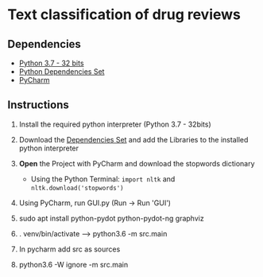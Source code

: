 # Text classification of drug reviews

## Dependencies

- [Python 3.7 - 32 bits](https://www.python.org/downloads/release/python-372/)
- [Python Dependencies Set](https://drive.google.com/open?id=1SNy0JsSmaIQgPMV7PEPi5lQXrnb02e_2)
- [PyCharm](https://www.jetbrains.com/pycharm/)

## Instructions

1. Install the required python interpreter (Python 3.7 - 32bits)

2. Download the [Dependencies Set](https://drive.google.com/open?id=1SNy0JsSmaIQgPMV7PEPi5lQXrnb02e_2) and add the Libraries to
the installed python interpreter

3. **Open** the Project with PyCharm and download the stopwords dictionary
    - Using the Python Terminal: `import nltk` and `nltk.download('stopwords')`

4. Using PyCharm, run GUI.py (Run -> Run 'GUI')

5. sudo apt install python-pydot python-pydot-ng graphviz

6. . venv/bin/activate --> python3.6 -m src.main

7. In pycharm add src as sources

8. python3.6 -W ignore -m src.main
